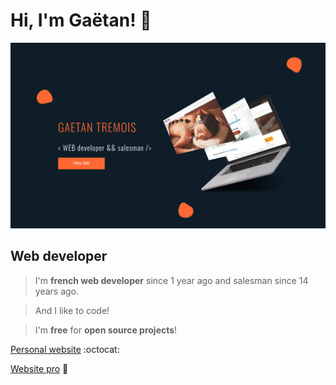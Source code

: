 # Hi, I'm Gaëtan! :metal:

![Profil image](https://github.com/gtcore902/gtcore902/blob/master/profil-img.png)

## Web developer


> I'm **french web developer** since 1 year ago and salesman since 14 years ago.

> And I like to code!

> I'm **free** for **open source projects**!


[Personal website](https://www.gaetantremois.fr) :octocat:

[Website pro](https://www.insightweb.fr) :rocket:
